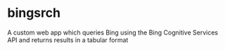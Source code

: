 <h1>bingsrch</h1>

A custom web app which queries Bing using the Bing Cognitive Services API and returns results in a tabular format
